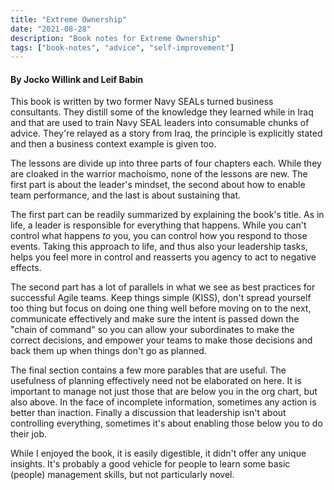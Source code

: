 ```yaml
---
title: "Extreme Ownership"
date: "2021-08-28"
description: "Book notes for Extreme Ownership"
tags: ["book-notes", "advice", "self-improvement"]
---
```


#### By Jocko Willink and Leif Babin

This book is written by two former Navy SEALs turned business consultants. They distill some of the knowledge they learned while in Iraq and that are used to train Navy SEAL leaders into consumable chunks of advice. They're relayed as a story from Iraq, the principle is explicitly stated and then a business context example is given too.

The lessons are divide up into three parts of four chapters each. While they are cloaked in the warrior machoismo, none of the lessons are new. The first part is about the leader's mindset, the second about how to enable team performance, and the last is about sustaining that.

The first part can be readily summarized by explaining the book's title. As in life, a leader is responsible for everything that happens. While you can't control what happens _to_ you, you can control how you respond to those events. Taking this approach to life, and thus also your leadership tasks, helps you feel more in control and reasserts you agency to act to negative effects.

The second part has a lot of parallels in what we see as best practices for successful Agile teams. Keep things simple (KISS), don't spread yourself too thing but focus on doing one thing well before moving on to the next, communicate effectively and make sure the intent is passed down the "chain of command" so you can allow your subordinates to make the correct decisions, and empower your teams to make those decisions and back them up when things don't go as planned.

The final section contains a few more parables that are useful. The usefulness of planning effectively need not be elaborated on here. It is important to manage not just those that are below you in the org chart, but also above. In the face of incomplete information, sometimes any action is better than inaction. Finally a discussion that leadership isn't about controlling everything, sometimes it's about enabling those below you to do their job.

While I enjoyed the book, it is easily digestible, it didn't offer any unique insights. It's probably a good vehicle for people to learn some basic (people) management skills, but not particularly novel.
